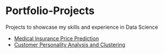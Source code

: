 # Portfolio-Projects
Projects to showcase my skills and experience in Data Science

- [Medical Insurance Price Prediction](https://denysivanilov-po-medicalinsurancechargesregressionwebapp-9byoed.streamlitapp.com/)
- [Customer Personality Analysis and Clustering](https://denysivanilov-deploy-webdashboard-4ukif5.streamlitapp.com/)
